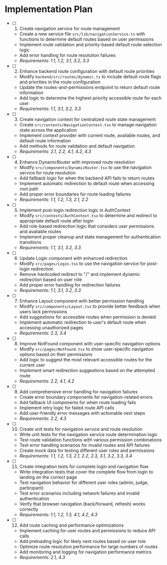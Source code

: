 # Implementation Plan

- [ ] 1. Create navigation service for route management
  - Create a new service file `src/lib/navigationService.ts` with functions to determine default routes based on user permissions
  - Implement route validation and priority-based default route selection logic
  - Add error handling for route resolution failures
  - _Requirements: 1.1, 1.2, 3.1, 3.2, 3.3_

- [ ] 2. Enhance backend route configuration with default route priorities
  - Modify `backend/src/routes/dynamic.ts` to include default route flags and priorities in the route configuration
  - Update the routes-and-permissions endpoint to return default route information
  - Add logic to determine the highest-priority accessible route for each user
  - _Requirements: 1.1, 3.1, 3.2, 3.3_

- [ ] 3. Create navigation context for centralized route state management
  - Create `src/contexts/NavigationContext.tsx` to manage navigation state across the application
  - Implement context provider with current route, available routes, and default route information
  - Add methods for route validation and default navigation
  - _Requirements: 2.1, 2.2, 4.1, 4.2, 4.3_

- [ ] 4. Enhance DynamicRouter with improved route resolution
  - Modify `src/components/DynamicRouter.tsx` to use the navigation service for route resolution
  - Add fallback logic for when the backend API fails to return routes
  - Implement automatic redirection to default route when accessing root path
  - Add proper error boundaries for route loading failures
  - _Requirements: 1.1, 1.2, 1.3, 2.1, 2.2_

- [ ] 5. Implement post-login redirection logic in AuthContext
  - Modify `src/contexts/AuthContext.tsx` to determine and redirect to appropriate default route after login
  - Add role-based redirection logic that considers user permissions and available routes
  - Implement proper cleanup and state management for authentication transitions
  - _Requirements: 1.1, 3.1, 3.2, 3.3_

- [ ] 6. Update Login component with enhanced redirection
  - Modify `src/pages/Login.tsx` to use the navigation service for post-login redirection
  - Remove hardcoded redirect to "/" and implement dynamic redirection based on user role
  - Add proper error handling for redirection failures
  - _Requirements: 1.1, 3.1, 3.2, 3.3_

- [ ] 7. Enhance Layout component with better permission handling
  - Modify `src/components/Layout.tsx` to provide better feedback when users lack permissions
  - Add suggestions for accessible routes when permission is denied
  - Implement automatic redirection to user's default route when accessing unauthorized pages
  - _Requirements: 2.3, 3.4_

- [ ] 8. Improve NotFound component with user-specific navigation options
  - Modify `src/pages/NotFound.tsx` to show user-specific navigation options based on their permissions
  - Add logic to suggest the most relevant accessible routes for the current user
  - Implement smart redirection suggestions based on the attempted route
  - _Requirements: 2.2, 4.1, 4.2_

- [ ] 9. Add comprehensive error handling for navigation failures
  - Create error boundary components for navigation-related errors
  - Add fallback UI components for when route loading fails
  - Implement retry logic for failed route API calls
  - Add user-friendly error messages with actionable next steps
  - _Requirements: 2.2, 4.3_

- [ ] 10. Create unit tests for navigation service and route resolution
  - Write unit tests for the navigation service route determination logic
  - Test route validation functions with various permission combinations
  - Test error handling scenarios for invalid routes and API failures
  - Create mock data for testing different user roles and permissions
  - _Requirements: 1.1, 1.2, 1.3, 2.1, 2.2, 2.3, 3.1, 3.2, 3.3, 3.4_

- [ ] 11. Create integration tests for complete login and navigation flow
  - Write integration tests that cover the complete flow from login to landing on the correct page
  - Test navigation behavior for different user roles (admin, judge, participant)
  - Test error scenarios including network failures and invalid authentication
  - Verify that browser navigation (back/forward, refresh) works correctly
  - _Requirements: 1.1, 1.2, 1.3, 4.1, 4.2, 4.3_

- [ ] 12. Add route caching and performance optimizations
  - Implement caching for user routes and permissions to reduce API calls
  - Add preloading logic for likely next routes based on user role
  - Optimize route resolution performance for large numbers of routes
  - Add monitoring and logging for navigation performance metrics
  - _Requirements: 2.1, 4.3_